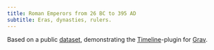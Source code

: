 ```yaml
---
title: Roman Emperors from 26 BC to 395 AD
subtitle: Eras, dynasties, rulers.
---
```


Based on a public [dataset](https://public.opendatasoft.com/explore/dataset/roman-emperors/information/?sort=index), demonstrating the [Timeline](https://github.com/OleVik/grav-plugin-timeline)-plugin for [Grav](https://getgrav.org/).